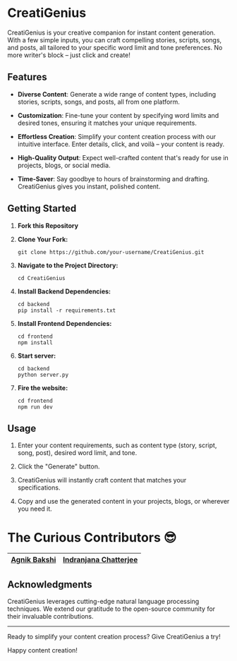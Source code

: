 
# CreatiGenius

CreatiGenius is your creative companion for instant content generation. With a few simple inputs, you can craft compelling stories, scripts, songs, and posts, all tailored to your specific word limit and tone preferences. No more writer's block – just click and create!

## Features

- **Diverse Content**: Generate a wide range of content types, including stories, scripts, songs, and posts, all from one platform.

- **Customization**: Fine-tune your content by specifying word limits and desired tones, ensuring it matches your unique requirements.

- **Effortless Creation**: Simplify your content creation process with our intuitive interface. Enter details, click, and voilà – your content is ready.

- **High-Quality Output**: Expect well-crafted content that's ready for use in projects, blogs, or social media.

- **Time-Saver**: Say goodbye to hours of brainstorming and drafting. CreatiGenius gives you instant, polished content.

## Getting Started

1. **Fork this Repository**

2. **Clone Your Fork:**
   ```shell
   git clone https://github.com/your-username/CreatiGenius.git
   ```

3. **Navigate to the Project Directory:**
   ```shell
   cd CreatiGenius
   ```

4. **Install Backend Dependencies:**
   ```shell
   cd backend
   pip install -r requirements.txt
   ```
5. **Install Frontend Dependencies:**
   ```shell
   cd frontend
   npm install
   ```
6. **Start server:**
   ```shell
   cd backend
   python server.py
   ```
7. **Fire the website:**
   ```shell
   cd frontend
   npm run dev
   ```

## Usage

1. Enter your content requirements, such as content type (story, script, song, post), desired word limit, and tone.

2. Click the "Generate" button.

3. CreatiGenius will instantly craft content that matches your specifications.

4. Copy and use the generated content in your projects, blogs, or wherever you need it.

# The Curious Contributors 😎

| [Agnik Bakshi](https://github.com/Agnik7) | [Indranjana Chatterjee](https://github.com/IndranjanaChatterjee) |
|---|---|



## Acknowledgments

CreatiGenius leverages cutting-edge natural language processing techniques. We extend our gratitude to the open-source community for their invaluable contributions.

---

Ready to simplify your content creation process? Give CreatiGenius a try!



Happy content creation!
